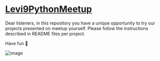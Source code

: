 # [Levi9PythonMeetup](https://www.levi9.com.ua/)
Dear listeners, in this repository you have a unique opportunity to try our projects presented on meetup yourself. Please follow the instructions described in README files per project.

Have fun :rocket:

![image](https://github.com/OlegAndrus12/Levi9PythonMeetup/assets/37078272/7497ac8d-2f81-43ec-ab40-fa9aa12afeac)
